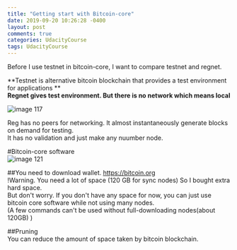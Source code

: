```yaml
---
title: "Getting start with Bitcoin-core"
date: 2019-09-20 10:26:28 -0400
layout: post
comments: true
categories: UdacityCourse
tags: UdacityCourse
---
```


Before I use testnet in bitcoin-core, I want to compare testnet and regnet.  

**Testnet is alternative bitcoin blockchain that provides a test environment for applications **  
**Regnet gives test environment. But there is no network which means local**  

![image 117](https://user-images.githubusercontent.com/31816456/45796116-fdfde480-bcd9-11e8-9cb4-37a1b83aeaa2.png)  

Reg has no peers for networking. It almost instantaneously generate blocks on demand for testing.  
It has no validation and just make any nuumber node.  

#Bitcoin-core software  
![image 121](https://user-images.githubusercontent.com/31816456/45796309-e1ae7780-bcda-11e8-9437-75d32a655c2c.png)  

##You need to download wallet. https://bitcoin.org  
!Warning. You need a lot of space (120 GB for sync nodes)  So I bought extra hard space.  
But don't worry. If you don't have any space for now, you can just use bitcoin core software while not using many nodes.  
(A few commands can't be used without full-downloading nodes(about 120GB) )  

##Pruning  
You can reduce the amount of space taken by bitcoin blockchain.


